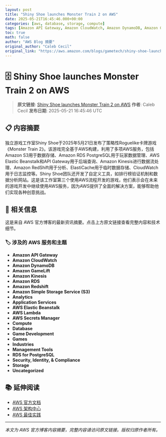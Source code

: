 ```yaml
---
layout: post
title: "Shiny Shoe launches Monster Train 2 on AWS"
date: 2025-05-21T16:45:46.000+00:00
categories: [aws, database, storage, compute]
tags: [Amazon API Gateway, Amazon CloudWatch, Amazon DynamoDB, Amazon GameLift, Amazon Kinesis, Amazon RDS, Amazon Redshift, Amazon Simple Storage Service (S3), Analytics, Application Services, AWS Elastic Beanstalk, AWS Lambda, AWS Secrets Manager, Compute, Database, Game Development, Games, Industries, Management Tools, RDS for PostgreSQL, Security Identity Compliance, Storage, Uncategorized]
toc: true
math: false
author: "AWS Blog 摘要"
original_author: "Caleb Cecil"
original_link: "https://aws.amazon.com/blogs/gametech/shiny-shoe-launches-monster-train-2-on-aws/"
---
```


# 🗄️ Shiny Shoe launches Monster Train 2 on AWS

> **原文链接**: [Shiny Shoe launches Monster Train 2 on AWS](https://aws.amazon.com/blogs/gametech/shiny-shoe-launches-monster-train-2-on-aws/)
> **作者**: Caleb Cecil
> **发布日期**: 2025-05-21 16:45:46 UTC

## 📋 内容摘要

独立游戏工作室Shiny Shoe于2025年5月21日发布了策略性Roguelike卡牌游戏《Monster Train 2》。该游戏完全基于AWS构建，利用了多项AWS服务，包括Amazon S3用于数据存储、Amazon RDS PostgreSQL用于玩家数据管理、AWS Elastic Beanstalk和API Gateway用于后端查询、Amazon Kinesis进行数据流处理、Amazon RedShift用于分析、ElastiCache用于临时数据存储、CloudWatch用于日志监控等。Shiny Shoe团队还开发了自定义工具，如排行榜验证机制和数据分析网站。这是该工作室第三个使用AWS流程开发的游戏，他们表示会在未来的游戏开发中继续使用AWS服务，因为AWS提供了全面的解决方案，能够帮助他们实现各种创意挑战。

## 🔗 相关信息

这是来自 AWS 官方博客的最新资讯摘要。点击上方原文链接查看完整内容和技术细节。

### 🏷️ 涉及的 AWS 服务和主题

- **Amazon API Gateway**
- **Amazon CloudWatch**
- **Amazon DynamoDB**
- **Amazon GameLift**
- **Amazon Kinesis**
- **Amazon RDS**
- **Amazon Redshift**
- **Amazon Simple Storage Service (S3)**
- **Analytics**
- **Application Services**
- **AWS Elastic Beanstalk**
- **AWS Lambda**
- **AWS Secrets Manager**
- **Compute**
- **Database**
- **Game Development**
- **Games**
- **Industries**
- **Management Tools**
- **RDS for PostgreSQL**
- **Security, Identity, & Compliance**
- **Storage**
- **Uncategorized**

## 📚 延伸阅读

- [AWS 官方文档](https://docs.aws.amazon.com/)
- [AWS 架构中心](https://aws.amazon.com/architecture/)
- [AWS 最佳实践](https://aws.amazon.com/architecture/well-architected/)

---

*本文为 AWS 官方博客内容摘要，完整内容请访问原文链接。版权归原作者所有。*